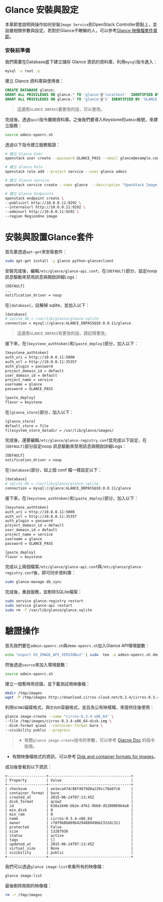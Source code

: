 # Glance 安裝與設定
本章節會說明與操作如何安裝```Image Service```到OpenStack Controller節點上，並設置相關參數與設定。若對於Glance不瞭解的人，可以參考[Glance 映像檔套件章節](http://kairen.gitbooks.io/openstack/content/glance/index.html)。

### 安裝前準備
我們需要在Database底下建立儲存 Glance 資訊的資料庫，利用```mysql```指令進入：
```sh
mysql -u root -p
```
建立 Glance 資料庫與使用者：
```sql
CREATE DATABASE glance;
GRANT ALL PRIVILEGES ON glance.* TO 'glance'@'localhost'  IDENTIFIED BY 'GLANCE_DBPASS';
GRANT ALL PRIVILEGES ON glance.* TO 'glance'@'%' IDENTIFIED BY 'GLANCE_DBPASS';
```
> 這邊若```GLANCE_DBPASS```要更改的話，可以更改。

完成後，透過```quit```指令離開資料庫。之後我們要導入Keystone的```admin```帳號，來建立服務：
```sh
source admin-openrc.sh
```
透過以下指令建立服務驗證：
```sh
# 建立 Glance User
openstack user create --password GLANCE_PASS --email glance@example.com glance

# 建立 Glance Role
openstack role add --project service --user glance admin

# 建立 Glance service
openstack service create --name glance  --description "OpenStack Image service" image

# 建立 Glance Endpoints
openstack endpoint create \
--publicurl http://10.0.0.11:9292 \
--internalurl http://10.0.0.11:9292 \
--adminurl http://10.0.0.11:9292 \
--region RegionOne image
```

# 安裝與設置Glance套件
首先要透過```apt-get```來安裝套件：
```sh
sudo apt-get install -y glance python-glanceclient
```
安裝完成後，編輯```/etc/glance/glance-api.conf```，在```[DEFAULT]```部分，設定noop 訊息驅動來禁用訊息與開啟詳細Logs：
```sh
[DEFAULT]
...
notification_driver = noop
```

在```[database]```，註解掉 sqlite，並加入以下：
```sh
[database]
# sqlite_db = /var/lib/glance/glance.sqlite
connection = mysql://glance:GLANCE_DBPASS@10.0.0.11/glance
```
> 這邊若```GLANCE_DBPASS```有更改的話，請記得更改。

接下來，在```[keystone_authtoken]```和```[paste_deploy]```部分，加入以下：
```sh
[keystone_authtoken]
auth_uri = http://10.0.0.11:5000
auth_url = http://10.0.0.11:35357
auth_plugin = password
project_domain_id = default
user_domain_id = default
project_name = service
username = glance
password = GLANCE_PASS

[paste_deploy]
flavor = keystone
```
在```[glance_store]```部分，加入以下：
```sh
[glance_store]
default_store = file
filesystem_store_datadir = /var/lib/glance/images/
```

完成後，還要編輯```/etc/glance/glance-registry.conf```並完成以下設定，在```[DEFAULT]```部分設定noop 訊息驅動來禁用訊息與開啟詳細Logs：
```sh
[DEFAULT]
notification_driver = noop
```

在```[database]```部分，如上個 conf 檔一樣設定以下：
```sh
[database]
# sqlite_db = /var/lib/glance/glance.sqlite
connection = mysql://glance:GLANCE_DBPASS@10.0.0.11/glance
```
接下來，在```[keystone_authtoken]```和```[paste_deploy]```部分，加入以下：
```sh
[keystone_authtoken]
auth_uri = http://10.0.0.11:5000
auth_url = http://10.0.0.11:35357
auth_plugin = password
project_domain_id = default
user_domain_id = default
project_name = service
username = glance
password = GLANCE_PASS

[paste_deploy]
flavor = keystone
```
完成以上兩個檔案```/etc/glance/glance-api.conf```與```/etc/glance/glance-registry.conf```後，即可同步資料庫：
```sh
sudo glance-manage db_sync
```
完成後，重啟服務，並刪除SQLite檔案：
```sh
sudo service glance-registry restart
sudo service glance-api restart
sudo rm -f /var/lib/glance/glance.sqlite
```
# 驗證操作
首先我們要在```admin-openrc.sh```與```demo-openrc.sh```加入Glance API環境變數：
```sh
echo "export OS_IMAGE_API_VERSION=2" | sudo  tee -a admin-openrc.sh demo-openrc.sh
```
然後透過```source```來加入環境變數：
```sh
source admin-openrc.sh
```
建立一個暫時用目錄，並下載測試用映像檔：
```sh
mkdir /tmp/images
wget -P /tmp/images http://download.cirros-cloud.net/0.3.4/cirros-0.3.4-x86_64-disk.img
```
利用```QCOW2```磁碟格式，與```空白的```容器格式，並且為公有映樣檔，來提供往後使用：
```sh
glance image-create --name "cirros-0.3.4-x86_64" \
--file /tmp/images/cirros-0.3.4-x86_64-disk.img \
--disk-format qcow2 --container-format bare \
--visibility public --progress
```
> * 有關```glance image-create```指令的參數，可以參考 [Glacne Doc](http://docs.openstack.org/cli-reference/content/glanceclient_commands.html#glanceclient_subcommand_image-create) 的指令指南。
* 有關映像檔格式的資訊，可以參考 [Disk and container formats for images](http://docs.openstack.org/image-guide/content/image-formats.html)。

成功後會看到以下資訊：
```
+------------------+--------------------------------------+
| Property         | Value                                |
+------------------+--------------------------------------+
| checksum         | ee1eca47dc88f4879d8a229cc70a07c6     |
| container_format | bare                                 |
| created_at       | 2015-06-24T07:13:45Z                 |
| disk_format      | qcow2                                |
| id               | 638a1646-bb2e-4f61-9bb9-d5280069b4a8 |
| min_disk         | 0                                    |
| min_ram          | 0                                    |
| name             | cirros-0.3.4-x86_64                  |
| owner            | cf8f9b8b009b429488049bb2332dc311     |
| protected        | False                                |
| size             | 13287936                             |
| status           | active                               |
| tags             | []                                   |
| updated_at       | 2015-06-24T07:13:45Z                 |
| virtual_size     | None                                 |
| visibility       | public                               |
+------------------+--------------------------------------+
```
我們可以透過```glance image-list```來看所有的映像檔：
```sh
glance image-list
```
最後刪除剛剛的映像檔：
```sh
rm -r /tmp/images
```
